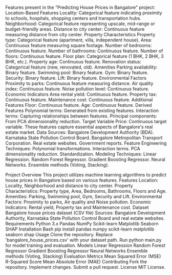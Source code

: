 Features present in the "Predicting House Prices in Bangalore" project:
Location-Based Features
Locality: Categorical feature indicating proximity to schools, hospitals, shopping centers and transportation hubs.
Neighborhood: Categorical feature representing upscale, mid-range or budget-friendly areas.
Distance to city center: Continuous feature measuring distance from city center.
Property Characteristics
Property type: Categorical feature (apartment, villa, independent house).
Area: Continuous feature measuring square footage.
Number of bedrooms: Continuous feature.
Number of bathrooms: Continuous feature.
Number of floors: Continuous feature.
Floor plan: Categorical feature (1 BHK, 2 BHK, 3 BHK, etc.).
Property age: Continuous feature.
Renovation status: Categorical feature (new, renovated, old).
Amenities
Parking availability: Binary feature.
Swimming pool: Binary feature.
Gym: Binary feature.
Security: Binary feature.
Lift: Binary feature.
Environmental Factors
Proximity to parks: Continuous feature measuring distance.
Air quality index: Continuous feature.
Noise pollution level: Continuous feature.
Economic Indicators
Area rental yield: Continuous feature.
Property tax: Continuous feature.
Maintenance cost: Continuous feature.
Additional Features
Floor: Continuous feature.
Age: Continuous feature.
Derived Features
Polynomial terms: Generated from existing features.
Interaction terms: Capturing relationships between features.
Principal components: From PCA dimensionality reduction.
Target Variable
Price: Continuous target variable.
These features capture essential aspects of Bangalore's real estate market.
Data Sources:
Bangalore Development Authority (BDA).
Karnataka State Pollution Control Board.
Bangalore Metropolitan Transport Corporation.
Real estate websites.
Government reports.
Feature Engineering Techniques:
Polynomial transformations.
Interaction terms.
PCA dimensionality reduction.
Standardization.
Modeling Techniques:
Linear Regression.
Random Forest Regressor.
Gradient Boosting Regressor.
Neural Networks.
Ensemble methods (Voting, Stacking).

Project Overview
This project utilizes machine learning algorithms to predict house prices in Bangalore based on various features.
Features
Location: Locality, Neighborhood and distance to city center.
Property Characteristics: Property type, Area, Bedrooms, Bathrooms, Floors and Age.
Amenities: Parking, Swimming pool, Gym, Security and Lift.
Environmental Factors: Proximity to parks, Air quality and Noise pollution.
Economic Indicators: Rental yield, Property tax and Maintenance cost.
Dataset
Bangalore house prices dataset (CSV file)
Sources: Bangalore Development Authority, Karnataka State Pollution Control Board and real estate websites.
Requirements
Python 3.x
Pandas
NumPy
Scikit-learn
Matplotlib
Seaborn
SHAP
Installation
Bash
pip install pandas numpy scikit-learn matplotlib seaborn shap
Usage
Clone the repository.
Replace 'bangalore_house_prices.csv' with your dataset path.
Run python main.py for model training and evaluation.
Models
Linear Regression
Random Forest Regressor
Gradient Boosting Regressor
Neural Networks
Ensemble methods (Voting, Stacking)
Evaluation Metrics
Mean Squared Error (MSE)
R-Squared Score
Mean Absolute Error (MAE)
Contributing
Fork the repository.
Implement changes.
Submit a pull request.
License
MIT License.

